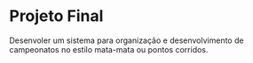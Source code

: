# **Projeto Final**
Desenvoler um sistema para organização e desenvolvimento de campeonatos no estilo mata-mata ou pontos corridos.
